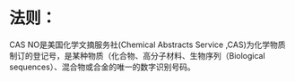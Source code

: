 # 法则：

CAS NO是美国化学文摘服务社(Chemical Abstracts Service ,CAS)为化学物质制订的登记号，是某种物质（化合物、高分子材料、生物序列（Biological sequences）、混合物或合金的唯一的数字识别号码。



